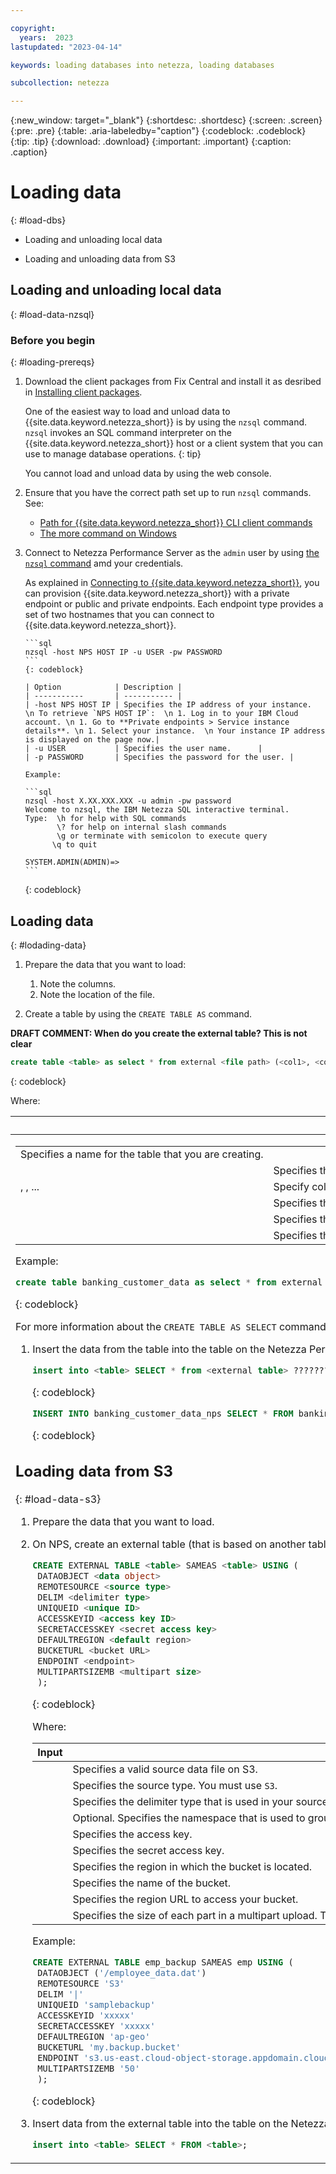 ```yaml
---

copyright:
  years:  2023
lastupdated: "2023-04-14"

keywords: loading databases into netezza, loading databases

subcollection: netezza

---
```


{:new_window: target="_blank"}
{:shortdesc: .shortdesc}
{:screen: .screen}
{:pre: .pre}
{:table: .aria-labeledby="caption"}
{:codeblock: .codeblock}
{:tip: .tip}
{:download: .download}
{:important: .important}
{:caption: .caption}

# Loading data 
{: #load-dbs}

- Loading and unloading local data
   
- Loading and unloading data from S3

## Loading and unloading local data
{: #load-data-nzsql}

### Before you begin
{: #loading-prereqs}
      
1. Download the client packages from Fix Central and install it as desribed in [Installing client packages](https://www.ibm.com/docs/en/netezza?topic=npsda-installing-client-software-packages-2).

   One of the easiest way to load and unload data to {{site.data.keyword.netezza_short}} is by using the `nzsql` command. `nzsql` invokes an SQL command interpreter on the {{site.data.keyword.netezza_short}} host or a client system that you can use to manage database operations. 
   {: tip}
     
   You cannot load and unload data by using the web console.
   
1. Ensure that you have the correct path set up to run `nzsql` commands.  
   See:  
      
   - [Path for {{site.data.keyword.netezza_short}} CLI client commands](https://www.ibm.com/docs/en/netezza?topic=inpsccls-path-netezza-performance-server-cli-client-commands-2)
   - [The more command on Windows](https://www.ibm.com/docs/en/netezza?topic=commands-nzsql-command)

1. Connect to Netezza Performance Server as the `admin` user by using [the `nzsql` command](https://www.ibm.com/docs/en/netezza?topic=commands-nzsql-command) amd your credentials.  
   
   As explained in [Connecting to {{site.data.keyword.netezza_short}}](/docs/netezza?topic=netezza-connecting-overview), you can provision {{site.data.keyword.netezza_short}} with a private endpoint or public and private endpoints. Each endpoint type provides a set of two hostnames that you can connect to {{site.data.keyword.netezza_short}}.
   
       ```sql
       nzsql -host NPS HOST IP -u USER -pw PASSWORD
       ```
       {: codeblock}
       
       | Option            | Description |
       | -----------       | ----------- |
       | -host NPS HOST IP | Specifies the IP address of your instance.  \n To retrieve `NPS HOST IP`:  \n 1. Log in to your IBM Cloud account. \n 1. Go to **Private endpoints > Service instance details**. \n 1. Select your instance.  \n Your instance IP address is displayed on the page now.|
       | -u USER           | Specifies the user name.      |
       | -p PASSWORD       | Specifies the password for the user. |
        
       Example:
       
       ```sql
       nzsql -host X.XX.XXX.XXX -u admin -pw password
       Welcome to nzsql, the IBM Netezza SQL interactive terminal.
       Type:  \h for help with SQL commands
              \? for help on internal slash commands
              \g or terminate with semicolon to execute query
             \q to quit
         
       SYSTEM.ADMIN(ADMIN)=> 
       ```
      {: codeblock}

## Loading data
{: #lodading-data}

1. Prepare the data that you want to load:
   
    1. Note the columns.
    1. Note the location of the file.

1. Create a table by using the `CREATE TABLE AS` command.

**DRAFT COMMENT: When do you create the external table? This is not clear**

   ```sql
   create table <table> as select * from external <file path> (<col1>, <col2>, ...) using (remotesource <source type> delim <delimiter type> skiprows <number of rows>);
   ```
   {: codeblock}

   Where:

   | Input               | Description |
   | -----------         | ----------- |
   | <table>             | Specifies a name for the table that you are creating. |
   | <file path>         | Specifies the location of the source data file that you are loading. |
   | <col1>, <col2>, ... | Specify column names in the table that correspond to column names from the file that you are loading. |
   | <source type>       | Specifies that the source data file is remote. You must use `nzsql` because you are using the `nzsql` client to load data. For more information, see [RemoteSource option](https://www.ibm.com/docs/en/netezza?topic=od-remotesource-option-2).|
   | <delimiter type>    | Specifies the delimiter that is used in your source data file. For more information, see [Delimiter option](https://www.ibm.com/docs/en/netezza?topic=od-delimiter-option-2).|
   | <number of rows>    | Specifies the number of initial rows to skip before loading the data. For more information, see [SkipRows option](https://www.ibm.com/docs/en/netezza?topic=od-skiprows-option-2).|
   
   Example:

   ```sql
   create table banking_customer_data as select * from external '/home/user/Downloads/banking_customer_data.csv' (customer_id bigint, credit_store int, country varchar(20), gender varchar(6), age int, tenure int, balance double, products_number int, credit_card int, active_member int, estimated_salary double, churn int) using (remotesource 'nzsql' delim ',' skiprows 1);
   ```
   {: codeblock}

   For more information about the `CREATE TABLE AS SELECT` command, see [CREATE TABLE AS](https://www.ibm.com/docs/en/netezza?topic=npsscr-create-table-as-2).

1. Insert the data from the table into the table on the Netezza Performance Server system 

   ```sql
   insert into <table> SELECT * from <external table> ????????????
   ```
   {: codeblock}


   ```sql
   INSERT INTO banking_customer_data_nps SELECT * FROM banking_customer_data ???????
   ```
   {: codeblock}

## Loading data from S3
{: #load-data-s3}

1. Prepare the data that you want to load.
1. On NPS, create an external table (that is based on another table) for the data that you want to load.

   ```sql
   CREATE EXTERNAL TABLE <table> SAMEAS <table> USING (
    DATAOBJECT <data object>
    REMOTESOURCE <source type>
    DELIM <delimiter type>
    UNIQUEID <unique ID>
    ACCESSKEYID <access key ID>
    SECRETACCESSKEY <secret access key>
    DEFAULTREGION <default region>
    BUCKETURL <bucket URL>
    ENDPOINT <endpoint>
    MULTIPARTSIZEMB <multipart size> 
    );
   ```
   {: codeblock}

   Where:

   | Input               | Description |
   | -----------         | ----------- |
   | <data object>       | Specifies a valid source data file on S3. |
   | <source type>       | Specifies the source type. You must use `S3`. |
   | <delimiter type>    | Specifies the delimiter type that is used in your source data file. |
   | <unique ID>         | Optional. Specifies the namespace that is used to group data in the cloud bucket. |
   | <access key ID>     | Specifies the access key. |
   | <secret access key> | Specifies the secret access key. |
   | <default region>    | Specifies the region in  which the bucket is located. |
   | <bucket URL>        | Specifies the name of the bucket. |
   | <endpoint>          | Specifies the region URL to access your bucket. |
   | <multipart size>    | Specifies the size of each part in a multipart upload. The default is 105 MB; a maximum 105 MB of buffer can be uploaded in one request.)

   Example:

   ```sql
   CREATE EXTERNAL TABLE emp_backup SAMEAS emp USING (
    DATAOBJECT ('/employee_data.dat')
    REMOTESOURCE 'S3' 
    DELIM '|' 
    UNIQUEID 'samplebackup' 
    ACCESSKEYID 'xxxxx'
    SECRETACCESSKEY 'xxxxx'
    DEFAULTREGION 'ap-geo' 
    BUCKETURL 'my.backup.bucket' 
    ENDPOINT 's3.us-east.cloud-object-storage.appdomain.cloud' 
    MULTIPARTSIZEMB '50'
    );
   ```
   {: codeblock}

1. Insert data from the external table into the table on the Netezza Performance Server host.

   ```sql
   insert into <table> SELECT * FROM <table>;
   ```